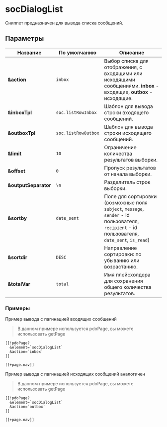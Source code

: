 # socDialogList

Сниппет предназначен для вывода списка сообщений.

## Параметры

| Название             | По умолчанию        | Описание                                                                                                                                     |
| -------------------- | ------------------- | -------------------------------------------------------------------------------------------------------------------------------------------- |
| **&action**          | `inbox`             | Выбор списка для отображения, с входящими или исходящими сообщениями. **inbox** - входящие, **outbox** - исходящие.                          |
| **&inboxTpl**        | `soc.listRowInbox`  | Шаблон для вывода строки входящего сообщений.                                                                                                |
| **&outboxTpl**       | `soc.listRowOutbox` | Шаблон для вывода строки исходящего сообщений.                                                                                               |
| **&limit**           | `10`                | Ограничение количества результатов выборки.                                                                                                  |
| **&offset**          | `0`                 | Пропуск результатов от начала выборки.                                                                                                       |
| **&outputSeparator** | `\n`                | Разделитель строк выборки.                                                                                                                   |
| **&sortby**          | `date_sent`         | Поле для сортировки (возможные поля `subject`, `message`, `sender` - id пользователя, `recipient` - id пользователя, `date_sent`, `is_read`) |
| **&sortdir**         | `DESC`              | Направление сортировки: по убыванию или возрастанию.                                                                                         |
| **&totalVar**        | `total`             | Имя плейсхолдера для сохранения общего количества результатов.                                                                               |

### Примеры

Пример вывода с пагинацией входящих сообщений

> В данном примере используется pdoPage, вы можете использовать getPage

```modx
[[!pdoPage?
  &element=`socDialogList`
  &action=`inbox`
]]

[[+page.nav]]
```

Пример вывода с пагинацией исходящих сообщений аналогичен

> В данном примере используется pdoPage, вы можете использовать getPage

```modx
[[!pdoPage?
  &element=`socDialogList`
  &action=`outbox`
]]

[[+page.nav]]
```
